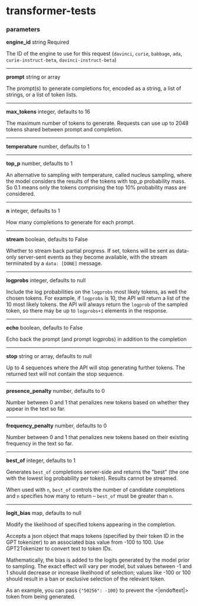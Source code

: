 # transformer-tests

### parameters

**engine_id** string Required

The ID of the engine to use for this request (`davinci`, `curie`, `babbage`, `ada`, `curie-instruct-beta`, `davinci-instruct-beta`)

---
**prompt** string or array

The prompt(s) to generate completions for, encoded as a string, a list of strings, or a list of token lists.

---
**max_tokens** integer, defaults to 16

The maximum number of tokens to generate. Requests can use up to 2048 tokens shared between prompt and completion.

---
**temperature** number, defaults to 1

---
**top_p** number, defaults to 1

An alternative to sampling with temperature, called nucleus sampling, where the model considers the results of the tokens with top_p probability mass. So 0.1 means only the tokens comprising the top 10% probability mass are considered.

---
**n** integer, defaults to 1

How many completions to generate for each prompt.

---
**stream** boolean, defaults to False

Whether to stream back partial progress. If set, tokens will be sent as data-only server-sent events as they become available, with the stream terminated by a `data: [DONE]` message.

---
**logprobs** integer, defaults to null

Include the log probabilities on the `logprobs` most likely tokens, as well the chosen tokens. For example, if `logprobs` is 10, the API will return a list of the 10 most likely tokens. the API will always return the `logprob` of the sampled token, so there may be up to `logprobs+1` elements in the response.

---
**echo** boolean, defaults to False

Echo back the prompt (and prompt logprobs) in addition to the completion

---
**stop** string or array, defaults to null

Up to 4 sequences where the API will stop generating further tokens. The returned text will not contain the stop sequence.

---
**presence_penalty** number, defaults to 0

Number between 0 and 1 that penalizes new tokens based on whether they appear in the text so far. 

---
**frequency_penalty** number, defaults to 0

Number between 0 and 1 that penalizes new tokens based on their existing frequency in the text so far.

---
**best_of** integer, defaults to 1

Generates `best_of` completions server-side and returns the "best" (the one with the lowest log probability per token). Results cannot be streamed.

When used with `n`, `best_of` controls the number of candidate completions and `n` specifies how many to return – `best_of` must be greater than `n`.

---
**logit_bias** map, defaults to null

Modify the likelihood of specified tokens appearing in the completion.

Accepts a json object that maps tokens (specified by their token ID in the GPT tokenizer) to an associated bias value from -100 to 100. 
Use GPT2Tokenizer to convert text to token IDs. 

Mathematically, the bias is added to the logits generated by the model prior to sampling. The exact effect will vary per model, but values between -1 and 1 should decrease or increase likelihood of selection; values like -100 or 100 should result in a ban or exclusive selection of the relevant token.

As an example, you can pass `{"50256": -100}` to prevent the <|endoftext|> token from being generated.